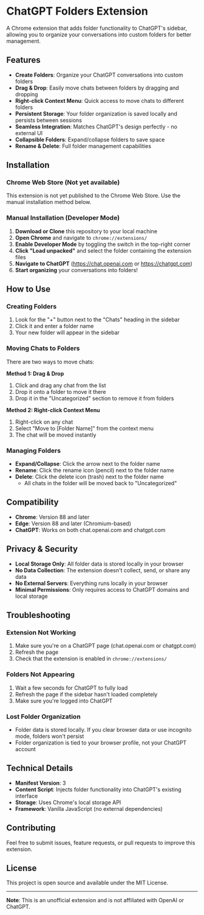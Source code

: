 # ChatGPT Folders Extension

A Chrome extension that adds folder functionality to ChatGPT's sidebar, allowing you to organize your conversations into custom folders for better management.

## Features

- **Create Folders**: Organize your ChatGPT conversations into custom folders
- **Drag & Drop**: Easily move chats between folders by dragging and dropping
- **Right-click Context Menu**: Quick access to move chats to different folders
- **Persistent Storage**: Your folder organization is saved locally and persists between sessions
- **Seamless Integration**: Matches ChatGPT's design perfectly - no external UI
- **Collapsible Folders**: Expand/collapse folders to save space
- **Rename & Delete**: Full folder management capabilities

## Installation

### Chrome Web Store (Not yet available)
This extension is not yet published to the Chrome Web Store. Use the manual installation method below.

### Manual Installation (Developer Mode)

1. **Download or Clone** this repository to your local machine
2. **Open Chrome** and navigate to `chrome://extensions/`
3. **Enable Developer Mode** by toggling the switch in the top-right corner
4. **Click "Load unpacked"** and select the folder containing the extension files
5. **Navigate to ChatGPT** (https://chat.openai.com or https://chatgpt.com)
6. **Start organizing** your conversations into folders!

## How to Use

### Creating Folders
1. Look for the "+" button next to the "Chats" heading in the sidebar
2. Click it and enter a folder name
3. Your new folder will appear in the sidebar

### Moving Chats to Folders
There are two ways to move chats:

**Method 1: Drag & Drop**
1. Click and drag any chat from the list
2. Drop it onto a folder to move it there
3. Drop it in the "Uncategorized" section to remove it from folders

**Method 2: Right-click Context Menu**
1. Right-click on any chat
2. Select "Move to [Folder Name]" from the context menu
3. The chat will be moved instantly

### Managing Folders
- **Expand/Collapse**: Click the arrow next to the folder name
- **Rename**: Click the rename icon (pencil) next to the folder name
- **Delete**: Click the delete icon (trash) next to the folder name
  - All chats in the folder will be moved back to "Uncategorized"

## Compatibility

- **Chrome**: Version 88 and later
- **Edge**: Version 88 and later (Chromium-based)
- **ChatGPT**: Works on both chat.openai.com and chatgpt.com

## Privacy & Security

- **Local Storage Only**: All folder data is stored locally in your browser
- **No Data Collection**: The extension doesn't collect, send, or share any data
- **No External Servers**: Everything runs locally in your browser
- **Minimal Permissions**: Only requires access to ChatGPT domains and local storage

## Troubleshooting

### Extension Not Working
1. Make sure you're on a ChatGPT page (chat.openai.com or chatgpt.com)
2. Refresh the page
3. Check that the extension is enabled in `chrome://extensions/`

### Folders Not Appearing
1. Wait a few seconds for ChatGPT to fully load
2. Refresh the page if the sidebar hasn't loaded completely
3. Make sure you're logged into ChatGPT

### Lost Folder Organization
- Folder data is stored locally. If you clear browser data or use incognito mode, folders won't persist
- Folder organization is tied to your browser profile, not your ChatGPT account

## Technical Details

- **Manifest Version**: 3
- **Content Script**: Injects folder functionality into ChatGPT's existing interface
- **Storage**: Uses Chrome's local storage API
- **Framework**: Vanilla JavaScript (no external dependencies)

## Contributing

Feel free to submit issues, feature requests, or pull requests to improve this extension.

## License

This project is open source and available under the MIT License.

---

**Note**: This is an unofficial extension and is not affiliated with OpenAI or ChatGPT.